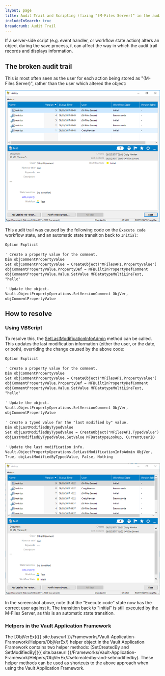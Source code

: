 ```yaml
---
layout: page
title: Audit Trail and Scripting (fixing "(M-Files Server)" in the audit logs)
includeInSearch: true
breadcrumb: Audit Trail
---
```


If a server-side script (e.g. event handler, or workflow state action) alters an object during the save process, it can affect the way in which the audit trail records and displays information.

## The broken audit trail

This is most often seen as the user for each action being stored as "(M-Files Server)", rather than the user which altered the object:

![Audit trail with "(M-Files Server)" in the log](history.png)

This audit trail was caused by the following code on the `Execute code` workflow state, and an automatic state transition back to `Initial`:

```vbscript
Option Explicit

' Create a property value for the comment.
Dim objCommentPropertyValue
Set objCommentPropertyValue = CreateObject("MFilesAPI.PropertyValue")
objCommentPropertyValue.PropertyDef = MFBuiltInPropertyDefComment
objCommentPropertyValue.Value.SetValue MFDatatypeMultiLineText, "hello"

' Update the object.
Vault.ObjectPropertyOperations.SetVersionComment ObjVer, objCommentPropertyValue
```

## How to resolve

### Using VBScript

To resolve this, the [SetLastModificationInfoAdmin](https://www.m-files.com/api/documentation/latest/index.html#MFilesAPI~VaultObjectPropertyOperations~SetLastModificationInfoAdmin.html) method can be called.  This updates the last modification information (either the user, or the date, or both), overriding the change caused by the above code:

```vbscript
Option Explicit

' Create a property value for the comment.
Dim objCommentPropertyValue
Set objCommentPropertyValue = CreateObject("MFilesAPI.PropertyValue")
objCommentPropertyValue.PropertyDef = MFBuiltInPropertyDefComment
objCommentPropertyValue.Value.SetValue MFDatatypeMultiLineText, "hello"

' Update the object.
Vault.ObjectPropertyOperations.SetVersionComment ObjVer, objCommentPropertyValue

' Create a typed value for the "last modified by" value.
Dim objLastModifiedByTypedValue
Set objLastModifiedByTypedValue = CreateObject("MFilesAPI.TypedValue")
objLastModifiedByTypedValue.SetValue MFDatatypeLookup, CurrentUserID

' Update the last modification info.
Vault.ObjectPropertyOperations.SetLastModificationInfoAdmin ObjVer, True, objLastModifiedByTypedValue, False, Nothing
```

![Fixed audit trail](history-fixed.png)

<p class="note">In the screenshot above, note that the "Execute code" state now has the correct user against it.  The transition back to "Initial" is still executed by the M-Files Server, as this is an automatic state transition.</p>

### Helpers in the Vault Application Framework

The [ObjVerEx]({{ site.baseurl }}/Frameworks/Vault-Application-Framework/Helpers/ObjVerEx/) helper object in the Vault Application Framework contains two helper methods: [SetCreatedBy and SetModifiedBy]({{ site.baseurl }}/Frameworks/Vault-Application-Framework/Helpers/ObjVerEx/#setcreatedby-and-setmodifiedby).  These helper methods can be used as shortcuts to the above approach when using the Vault Application Framework.
